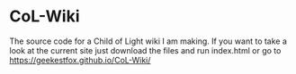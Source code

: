 # CoL-Wiki
The source code for a Child of Light wiki I am making. If you want to take a look at the current site just download the files and run index.html or go to https://geekestfox.github.io/CoL-Wiki/